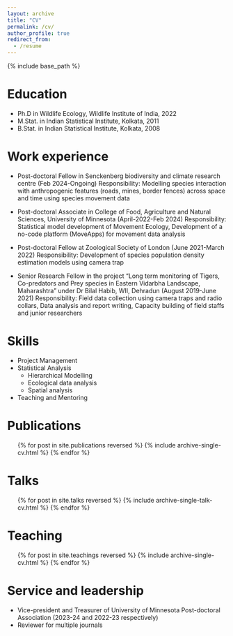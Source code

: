 ```yaml
---
layout: archive
title: "CV"
permalink: /cv/
author_profile: true
redirect_from:
  - /resume
---
```


{% include base_path %}

Education
======
* Ph.D in Wildlife Ecology, Wildlife Institute of India, 2022
* M.Stat. in Indian Statistical Institute, Kolkata, 2011
* B.Stat. in Indian Statistical Institute, Kolkata, 2008

Work experience
======
- Post-doctoral Fellow in Senckenberg biodiversity and climate research centre (Feb 2024-Ongoing)
Responsibility: Modelling species interaction with anthropogenic features (roads, mines, border fences) across space and time using species movement data

- Post-doctoral Associate in College of Food, Agriculture and Natural Sciences, University of Minnesota (April-2022-Feb 2024)
Responsibility: Statistical model development of Movement Ecology, Development of a no-code platform (MoveApps) for movement data analysis

- Post-doctoral Fellow at Zoological Society of London (June 2021-March 2022)
Responsibility: Development of species population density estimation models using camera trap

- Senior Research Fellow in the project “Long term monitoring of Tigers, Co-predators and Prey species in Eastern Vidarbha Landscape, Maharashtra” under Dr Bilal Habib, WII, Dehradun (August 2019-June 2021)
Responsibility: Field data collection using camera traps and radio collars, Data analysis and report writing, Capacity building of field staffs and junior researchers 

Skills
======
* Project Management
* Statistical Analysis
  * Hierarchical Modelling 
  * Ecological data analysis
  * Spatial analysis
* Teaching and Mentoring

Publications
======
  <ul>{% for post in site.publications reversed %}
    {% include archive-single-cv.html %}
  {% endfor %}</ul>
  
Talks
======
  <ul>{% for post in site.talks reversed %}
    {% include archive-single-talk-cv.html  %}
  {% endfor %}</ul>
  
Teaching
======
<ul>{% for post in site.teachings reversed %}
    {% include archive-single-cv.html  %}
  {% endfor %}</ul>
  
Service and leadership
======
* Vice-president and Treasurer of University of Minnesota Post-doctoral Association (2023-24 and 2022-23 respectively)
* Reviewer for multiple journals 
